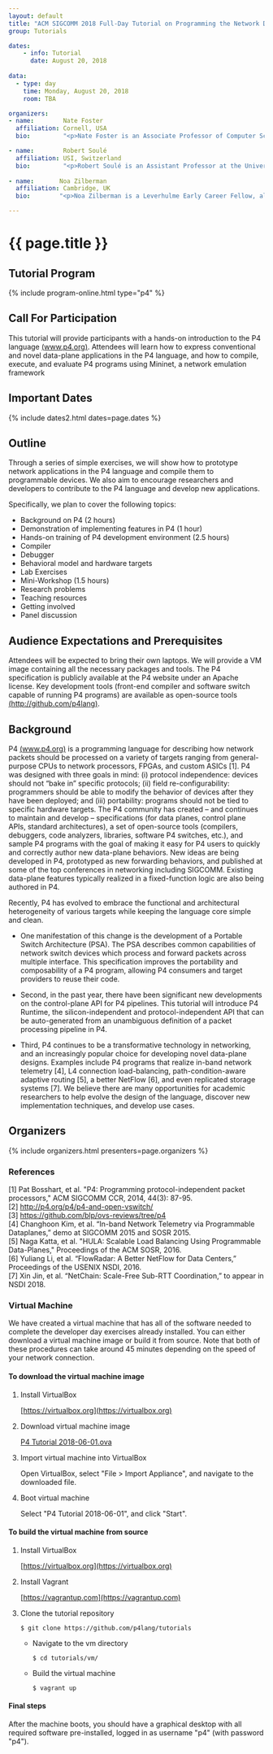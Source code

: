 ```yaml
---
layout: default
title: "ACM SIGCOMM 2018 Full-Day Tutorial on Programming the Network Data Plane (P4)"
group: Tutorials

dates:
    - info: Tutorial
      date: August 20, 2018
      
data:
  - type: day
    time: Monday, August 20, 2018
    room: TBA

organizers:
- name:        Nate Foster
  affiliation: Cornell, USA
  bio:         "<p>Nate Foster is an Associate Professor of Computer Science at Cornell University and a Principal Research Engineer at Barefoot Networks. He serves as chair of the P4 Technical Steering Committee and as co-chair of the P4 Language Design Working Group. His research focuses on the design and implementation of languages for programming software-defined networks. He received a PhD in Computer and Information Science from the University of Pennsylvania, an MPhil in History and Philosophy of Science from Cambridge University, and a BA in Computer Science from Williams College. His awards include a Sloan Research Fellowship and an NSF CAREER Award.</p>"

- name:        Robert Soulé 
  affiliation: USI, Switzerland
  bio:         "<p>Robert Soulé is an Assistant Professor at the Università della Svizzera italiana (USI) and a Research Scientist at Barefoot Networks. His research interests are in distributed systems, networking, and applied programming languages. Prior to joining USI, he was a postdoctoral associate at Cornell University. He received his PhD from New York University, and his BA from Brown University. For two years, he was a research co-op in the Data Intensive Systems and Analytics Group at IBM T. J. Watson Research Center.</p>"
  
- name:       Noa Zilberman
  affiliation: Cambridge, UK
  bio:        "<p>Noa Zilberman is a Leverhulme Early Career Fellow, also supported by the Isaac Newton Trust, in the Systems Research Group, University of Cambridge' Computer Laboratory. In her last roles before joining the System Research Group, she was a senior principal chip architect in Broadcom's Network Switching group, and a researcher in the DIMES project (Tel-Aviv University). Amongst others, she led the hardware development of the first 100Gbps traffic manager, and the architecture of Broadcom's StrataDNX BCM88670. Her research interests include open-source network & computing research, network performance, routing and switching architectures, converged interconnect, memories architecture and performance, Internet measurements and topology. Noa received her BSC, MSc (both Magna Cum Laude) and PhD in Electrical Engineering from Tel-Aviv University.</p>"

---
```


# {{ page.title }}

## Tutorial Program

{% include program-online.html type="p4" %}

## Call For Participation

This tutorial will provide participants with a hands-on introduction to the P4 language [(www.p4.org)](www.p4.org). Attendees will learn how to express conventional and novel data-plane applications in the P4 language, and how to compile, execute, and evaluate P4 programs using Mininet, a network emulation framework

## <i class="fa fa-calendar"></i> Important Dates

{% include dates2.html dates=page.dates %}

## Outline
Through a series of simple exercises, we will show how to prototype network applications in the P4 language and compile them to programmable devices. We also aim to encourage researchers and developers to contribute to the P4 language and develop new applications. 

Specifically, we plan to cover the following topics:
- Background on P4 (2 hours)
- Demonstration of implementing features in P4 (1 hour)
- Hands-on training of P4 development environment (2.5 hours)
- Compiler
- Debugger
- Behavioral model and hardware targets
- Lab Exercises
- Mini-Workshop (1.5 hours)
- Research problems
- Teaching resources
- Getting involved
- Panel discussion

## Audience Expectations and Prerequisites
Attendees will be expected to bring their own laptops. We will provide a VM image containing all the necessary packages and tools. The P4 specification is publicly available at the P4 website under an Apache license. Key development tools (front-end compiler and software switch capable of running P4 programs) are available as open-source tools [(http://github.com/p4lang)](http://github.com/p4lang).


## Background
P4 [(www.p4.org)](www.p4.org) is a programming language for describing how network packets should be processed on a variety of targets ranging from general-purpose CPUs to network processors, FPGAs, and custom ASICs [1]. P4 was designed with three goals in mind: (i) protocol independence: devices should not “bake in” specific protocols; (ii) field re-configurability: programmers should be able to modify the behavior of devices after they have been deployed; and (iii) portability: programs should not be tied to specific hardware targets. The P4 community has created – and continues to maintain and develop – specifications (for data planes, control plane APIs, standard architectures), a set of open-source tools (compilers, debuggers, code analyzers, libraries, software P4 switches, etc.), and sample P4 programs with the goal of making it easy for P4 users to quickly and correctly author new data-plane behaviors. New ideas are being developed in P4, prototyped as new forwarding behaviors, and published at some of the top conferences in networking including SIGCOMM. Existing data-plane features typically realized in a fixed-function logic are also being authored in P4.

Recently, P4 has evolved to embrace the functional and architectural heterogeneity of various targets while keeping the language core simple and clean. 
                                                                                                                           
- One manifestation of this change is the development of a Portable Switch Architecture (PSA). The PSA describes common capabilities of network switch devices which process and forward packets across multiple interface. This specification improves the portability and composability of a P4 program, allowing P4 consumers and target providers to reuse their code. 
 
- Second, in the past year, there have been significant new developments on the control-plane API for P4 pipelines. This tutorial will introduce P4 Runtime, the silicon-independent and protocol-independent API that can be auto-generated from an unambiguous definition of a packet processing pipeline in P4. 

- Third, P4 continues to be a transformative technology in networking, and an increasingly popular choice for developing novel data-plane designs. Examples include P4 programs that realize in-band network telemetry [4], L4 connection load-balancing, path-condition-aware adaptive routing [5], a better NetFlow [6], and even replicated storage systems [7]. We believe there are many opportunities for academic researchers to help evolve the design of the language, discover new implementation techniques, and develop use cases.


## Organizers

{% include organizers.html presenters=page.organizers %}

<!--
## Tutorial Program

{% include program.html type="tutorial-p4" data=page.data %}
-->



### References
<p>
[1] Pat Bosshart, et al. "P4: Programming protocol-independent packet processors," ACM SIGCOMM CCR, 2014, 44(3): 87-95.<br/>
[2] <a href="http://p4.org/p4/p4-and-open-vswitch/">http://p4.org/p4/p4-and-open-vswitch/</a><br/>
[3] <a href="https://github.com/blp/ovs-reviews/tree/p4">https://github.com/blp/ovs-reviews/tree/p4</a><br/>
[4] Changhoon Kim, et al. “In-band Network Telemetry via Programmable Dataplanes,” demo at SIGCOMM 2015 and SOSR 2015.<br/>
[5] Naga Katta, et al. "HULA: Scalable Load Balancing Using Programmable Data-Planes," Proceedings of the ACM SOSR, 2016.<br/>
[6] Yuliang Li, et al. “FlowRadar: A Better NetFlow for Data Centers,” Proceedings of the USENIX NSDI, 2016.<br/>
[7] Xin Jin, et al. “NetChain: Scale-Free Sub-RTT Coordination,” to appear in NSDI 2018.
</p>

### Virtual Machine
We have created a virtual machine that has all of the software needed to complete the developer day exercises already installed. You can either download a virtual machine image or build it from source. Note that both of these procedures can take around 45 minutes depending on the speed of your network connection.


#### To download the virtual machine image
1. Install VirtualBox

   [https://virtualbox.org](https://virtualbox.org)
2. Download virtual machine image

   [P4 Tutorial 2018-06-01.ova](https://drive.google.com/uc?id=1f22-DYlUV33DsR88_MeMb4s7-1NX_ams&export=download)
3. Import virtual machine into VirtualBox 

   Open VirtualBox, select "File > Import Appliance", and navigate to the downloaded file.
4. Boot virtual machine

   Select "P4 Tutorial 2018-06-01", and click "Start".
 

#### To build the virtual machine from source
1. Install VirtualBox

   [https://virtualbox.org](https://virtualbox.org)
2. Install Vagrant

   [https://vagrantup.com](https://vagrantup.com)
3. Clone the tutorial repository

   `$ git clone https://github.com/p4lang/tutorials`
    
    - Navigate to the vm directory
    
      `$ cd tutorials/vm/`
    - Build the virtual machine
    
      `$ vagrant up`
 
#### Final steps
After the machine boots, you should have a graphical desktop with  all required software pre-installed, logged in as username "p4"  (with password "p4").